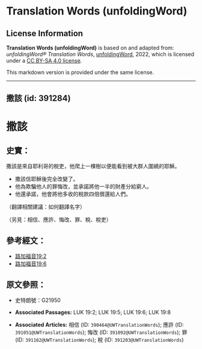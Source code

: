 # Translation Words (unfoldingWord)

## License Information

**Translation Words (unfoldingWord)** is based on and adapted from: _unfoldingWord® Translation Words_, [unfoldingWord](https://unfoldingword.org/utw), 2022, which is licensed under a [CC BY-SA 4.0 license](https://creativecommons.org/licenses/by-sa/4.0/legalcode.en).

This markdown version is provided under the same license.



--------------------------------

## 撒該 (id: 391284)

撒該
==

史實：
---

撒該是來自耶利哥的稅吏，他爬上一棵樹以便能看到被大群人圍繞的耶穌。

* 撒該信耶穌後完全改變了。
* 他為欺騙他人的罪悔改，並承諾將他一半的財產分給窮人。
* 他還承諾，他會將他多收的稅款四倍償還給人們。

（翻譯相關建議：如何翻譯名字）

（另見：相信、應許、悔改、罪、稅、稅吏）

參考經文：
-----

* [路加福音19:2](https://ref.ly/Luke19:2)
* [路加福音](https://ref.ly/Luke19:2)[19:6](https://ref.ly/Luke19:6)

原文參照：
-----

* 史特朗號：G21950

* **Associated Passages:** LUK 19:2; LUK 19:5; LUK 19:6; LUK 19:8
* **Associated Articles:** 相信 (ID: `390464@UWTranslationWords`); 應許 (ID: `391051@UWTranslationWords`); 悔改 (ID: `391092@UWTranslationWords`); 罪 (ID: `391162@UWTranslationWords`); 稅 (ID: `391203@UWTranslationWords`)

